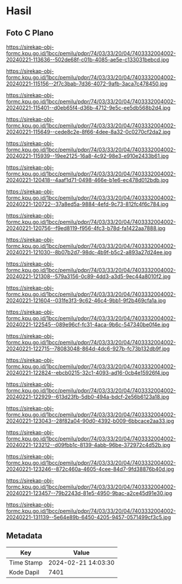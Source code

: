 # Hasil

## Foto C Plano

https://sirekap-obj-formc.kpu.go.id/1bcc/pemilu/pdpr/74/03/33/20/04/7403332004002-20240221-113636--502de68f-c01b-4085-ae5e-c133031bebcd.jpg

https://sirekap-obj-formc.kpu.go.id/1bcc/pemilu/pdpr/74/03/33/20/04/7403332004002-20240221-115156--2f7c3bab-7d36-4072-9afb-3aca7c478450.jpg

https://sirekap-obj-formc.kpu.go.id/1bcc/pemilu/pdpr/74/03/33/20/04/7403332004002-20240221-115401--d0eb65f4-d36b-4712-9e5c-ee5db568b2d4.jpg

https://sirekap-obj-formc.kpu.go.id/1bcc/pemilu/pdpr/74/03/33/20/04/7403332004002-20240221-115649--cede8c2e-8f66-4dee-8a32-0c0270cf2da2.jpg

https://sirekap-obj-formc.kpu.go.id/1bcc/pemilu/pdpr/74/03/33/20/04/7403332004002-20240221-115939--19ee2125-16a8-4c92-98e3-e910e2433b61.jpg

https://sirekap-obj-formc.kpu.go.id/1bcc/pemilu/pdpr/74/03/33/20/04/7403332004002-20240221-120418--4aaf1d71-0498-466e-b1e6-ec478d012bdb.jpg

https://sirekap-obj-formc.kpu.go.id/1bcc/pemilu/pdpr/74/03/33/20/04/7403332004002-20240221-120722--37a8ed5a-9884-4efd-9c73-812fc4f6c784.jpg

https://sirekap-obj-formc.kpu.go.id/1bcc/pemilu/pdpr/74/03/33/20/04/7403332004002-20240221-120756--f9ed8119-f956-4fc3-b78d-fa1422aa7888.jpg

https://sirekap-obj-formc.kpu.go.id/1bcc/pemilu/pdpr/74/03/33/20/04/7403332004002-20240221-121030--8b07b2d7-98dc-4b9f-b5c2-a893a27d24ee.jpg

https://sirekap-obj-formc.kpu.go.id/1bcc/pemilu/pdpr/74/03/33/20/04/7403332004002-20240221-121308--579a3156-0c89-4dd3-a3d5-9ec44a8010f2.jpg

https://sirekap-obj-formc.kpu.go.id/1bcc/pemilu/pdpr/74/03/33/20/04/7403332004002-20240221-121604--031fe3f3-9c62-46c4-9bb1-9f2b469cfa1a.jpg

https://sirekap-obj-formc.kpu.go.id/1bcc/pemilu/pdpr/74/03/33/20/04/7403332004002-20240221-122545--089e96cf-fc31-4aca-9b6c-547340be0f4e.jpg

https://sirekap-obj-formc.kpu.go.id/1bcc/pemilu/pdpr/74/03/33/20/04/7403332004002-20240221-122715--78083048-864d-4dc6-927b-fc73b132db9f.jpg

https://sirekap-obj-formc.kpu.go.id/1bcc/pemilu/pdpr/74/03/33/20/04/7403332004002-20240221-122824--ebcb0215-32c1-4093-ad16-0cb4e15926f4.jpg

https://sirekap-obj-formc.kpu.go.id/1bcc/pemilu/pdpr/74/03/33/20/04/7403332004002-20240221-122929--613d23fb-5db0-494a-bdcf-2e56b6123a18.jpg

https://sirekap-obj-formc.kpu.go.id/1bcc/pemilu/pdpr/74/03/33/20/04/7403332004002-20240221-123043--28f82a04-90d0-4392-b009-6bbcace2aa33.jpg

https://sirekap-obj-formc.kpu.go.id/1bcc/pemilu/pdpr/74/03/33/20/04/7403332004002-20240221-123212--d09fbb1c-8139-4abb-96be-372972c4d52b.jpg

https://sirekap-obj-formc.kpu.go.id/1bcc/pemilu/pdpr/74/03/33/20/04/7403332004002-20240221-123246--872c460a-4605-4cee-84d7-9fd38876b40d.jpg

https://sirekap-obj-formc.kpu.go.id/1bcc/pemilu/pdpr/74/03/33/20/04/7403332004002-20240221-123457--79b2243d-81e5-4950-9bac-a2ce45d91e30.jpg

https://sirekap-obj-formc.kpu.go.id/1bcc/pemilu/pdpr/74/03/33/20/04/7403332004002-20240221-131139--5e64e89b-6450-4205-9457-0571499cf3c5.jpg


## Metadata

| Key        | Value               |
| ---------- | ------------------- |
| Time Stamp | 2024-02-21 14:03:30 |
| Kode Dapil | 7401                |



